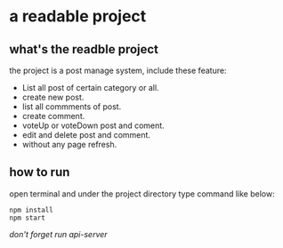 # a readable project

## what's the readble project
the project is a post manage system, include these feature:
- List all post of certain category or all.
- create new post.
- list all commments of post.
- create comment.
- voteUp or voteDown post and coment.
- edit and delete post and comment.
- without any page refresh.


## how to run
open terminal and under the project directory type command like below:
```
npm install
npm start
```
*don't forget run api-server*



